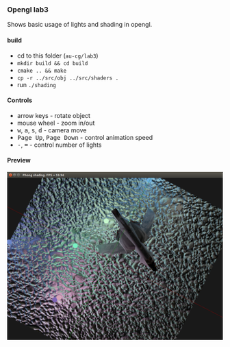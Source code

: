### Opengl lab3

Shows basic usage of lights and shading in opengl.

#### build
 
 - cd to this folder (`au-cg/lab3`)
 - `mkdir build && cd build`
 - `cmake .. && make`
 - `cp -r ../src/obj ../src/shaders .`
 - run `./shading`


#### Controls

 * arrow keys - rotate object
 * mouse wheel - zoom in/out
 * <kbd>w</kbd>, <kbd>a</kbd>, <kbd>s</kbd>, <kbd>d</kbd> - camera move
 * <kbd>Page Up</kbd>, <kbd>Page Down</kbd> - control animation speed
 * <kbd>-</kbd>, <kbd>=</kbd> - control number of lights
 
 
#### Preview

![alt tag](https://github.com/AntonGitName/au-cg/blob/master/lab3/lab3-screenshot.png?raw=true "Phong shading") 
